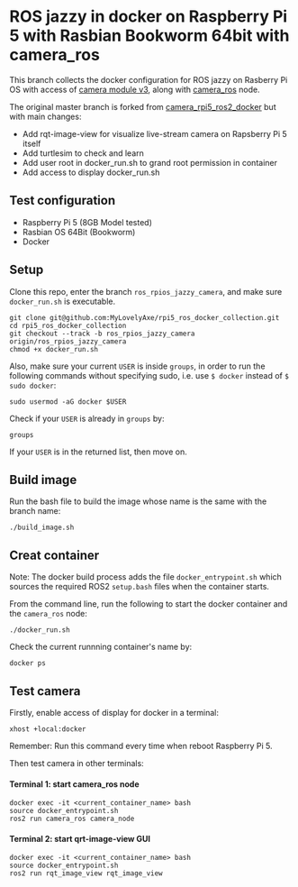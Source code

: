 # ROS jazzy in docker on Raspberry Pi 5 with Rasbian Bookworm 64bit with camera_ros

This branch collects the docker configuration for ROS jazzy on Rasberry Pi OS with access of [camera module v3](https://www.raspberrypi.com/products/camera-module-3/), along with [camera_ros](https://github.com/christianrauch/camera_ros/) node.

The original master branch is forked from [camera_rpi5_ros2_docker](https://github.com/nguyen-v/camera_rpi5_ros2_docker) but with main changes:

 - Add rqt-image-view for visualize live-stream camera on Rapsberry Pi 5 itself
 - Add turtlesim to check and learn
 - Add user root in docker_run.sh to grand root permission in container
 - Add access to display docker_run.sh

## Test configuration

- Raspberry Pi 5 (8GB Model tested)
- Rasbian OS 64Bit (Bookworm)
- Docker

## Setup

Clone this repo, enter the branch `ros_rpios_jazzy_camera`, and make sure `docker_run.sh` is executable.

```
git clone git@github.com:MyLovelyAxe/rpi5_ros_docker_collection.git
cd rpi5_ros_docker_collection
git checkout --track -b ros_rpios_jazzy_camera origin/ros_rpios_jazzy_camera
chmod +x docker_run.sh
```

Also, make sure your current `USER` is inside `groups`, in order to run the following commands without specifying sudo, i.e. use `$ docker` instead of `$ sudo docker`:

```
sudo usermod -aG docker $USER
```

Check if your `USER` is already in `groups` by:

```
groups
```

If your `USER` is in the returned list, then move on.

## Build image

Run the bash file to build the image whose name is the same with the branch name:

```
./build_image.sh
```

## Creat container

Note: The docker build process adds the file `docker_entrypoint.sh` which sources the required ROS2 `setup.bash` files when the container starts.

From the command line, run the following to start the docker container and the `camera_ros` node:

```
./docker_run.sh
```

Check the current runnning container's name by:

```
docker ps
```

## Test camera

Firstly, enable access of display for docker in a terminal:

```
xhost +local:docker
```

Remember: Run this command every time when reboot Raspberry Pi 5.

Then test camera in other terminals:

#### Terminal 1: start camera_ros node

```
docker exec -it <current_container_name> bash
source docker_entrypoint.sh
ros2 run camera_ros camera_node
```

#### Terminal 2: start qrt-image-view GUI

```
docker exec -it <current_container_name> bash
source docker_entrypoint.sh
ros2 run rqt_image_view rqt_image_view
```